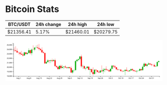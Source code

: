 # Bitcoin Stats

BTC/USDT|24h change|24h high|24h low|
|---|---|---|---|
|$21356.41|5.17%|$21460.01|$20279.75|

<img src="./chart.svg">
